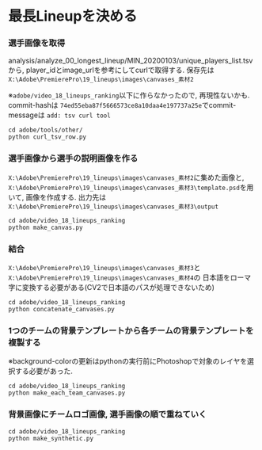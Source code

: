 # 最長Lineupを決める

### 選手画像を取得
analysis/analyze_00_longest_lineup/MIN_20200103/unique_players_list.tsvから, player_idとimage_urlを参考にしてcurlで取得する.
保存先は`X:\Adobe\PremierePro\19_lineups\images\canvases_素材2`

※`adobe/video_18_lineups_ranking`以下に作らなかったので, 再現性ないかも. commit-hashは
`74ed55eba87f5666573ce8a10daa4e197737a25e`でcommit-messageは
`add: tsv curl tool`
```commandline
cd adobe/tools/other/
python curl_tsv_row.py
```

### 選手画像から選手の説明画像を作る
`X:\Adobe\PremierePro\19_lineups\images\canvases_素材2`に集めた画像と, 
`X:\Adobe\PremierePro\19_lineups\images\canvases_素材3\template.psd`を用いて, 画像を作成する.
出力先は`X:\Adobe\PremierePro\19_lineups\images\canvases_素材3\output`
```commandline
cd adobe/video_18_lineups_ranking
python make_canvas.py
```

### 結合
`X:\Adobe\PremierePro\19_lineups\images\canvases_素材3`と`X:\Adobe\PremierePro\19_lineups\images\canvases_素材4`の
日本語をローマ字に変換する必要がある(CV2で日本語のパスが処理できないため)
```commandline
cd adobe/video_18_lineups_ranking
python concatenate_canvases.py
```

### 1つのチームの背景テンプレートから各チームの背景テンプレートを複製する
※background-colorの更新はpythonの実行前にPhotoshopで対象のレイヤを選択する必要があった.
```commandline
cd adobe/video_18_lineups_ranking
python make_each_team_canvases.py
```

### 背景画像にチームロゴ画像, 選手画像の順で重ねていく
```commandline
cd adobe/video_18_lineups_ranking
python make_synthetic.py
```